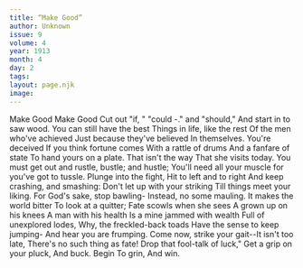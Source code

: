 ```yaml
---
title: “Make Good”
author: Unknown
issue: 9
volume: 4
year: 1913
month: 4
day: 2
tags:
layout: page.njk
image:
---
```

Make Good      Make Good   Cut out "if, " "could -." and "should,"   And start in to saw wood.   You can still have the best Things in life, like the rest   Of the men who've achieved Just because they've believed In themselves. You're deceived If you think fortune comes With a rattle of drums   And a fanfare of state   To hand yours on a plate.   That isn't the way   That she visits today.   You must get out and rustle, bustle;   and hustle;   You'll need all your muscle for you've got to   tussle.   Plunge into the fight,   Hit to left and to right   And keep crashing, and smashing:   Don't let up with your striking   Till things meet your liking.   For God's sake, stop bawling-   Instead, no some mauling.   It makes the world bitter   To look at a quitter;   Fate scowls when she sees   A grown up on his knees   A man with his health   Is a mine jammed with wealth   Full of unexplored lodes,   Why, the freckled-back toads   Have the sense to keep jumping-   And hear you are frumping.   Come now, strike your gait--It isn't too late,   There's no such thing as fate! Drop that fool-talk of luck,"   Get a grip on your pluck,   And buck. Begin   To grin, And win.


